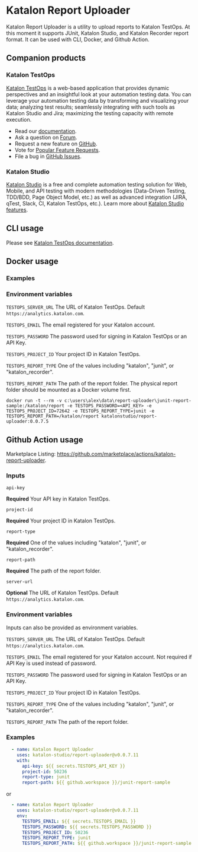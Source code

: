 # Katalon Report Uploader

Katalon Report Uploader is a utility to upload reports to Katalon TestOps. At this moment it supports JUnit, Katalon Studio, and Katalon Recorder report format. It can be used with CLI, Docker, and Github Action.

## Companion products

### Katalon TestOps

[Katalon TestOps](https://analytics.katalon.com) is a web-based application that provides dynamic perspectives and an insightful look at your automation testing data. You can leverage your automation testing data by transforming and visualizing your data; analyzing test results; seamlessly integrating with such tools as Katalon Studio and Jira; maximizing the testing capacity with remote execution.

* Read our [documentation](https://docs.katalon.com/katalon-analytics/docs/overview.html).
* Ask a question on [Forum](https://forum.katalon.com/categories/katalon-analytics).
* Request a new feature on [GitHub](CONTRIBUTING.md).
* Vote for [Popular Feature Requests](https://github.com/katalon-analytics/katalon-analytics/issues?q=is%3Aopen+is%3Aissue+label%3Afeature-request+sort%3Areactions-%2B1-desc).
* File a bug in [GitHub Issues](https://github.com/katalon-analytics/katalon-analytics/issues).

### Katalon Studio
[Katalon Studio](https://www.katalon.com) is a free and complete automation testing solution for Web, Mobile, and API testing with modern methodologies (Data-Driven Testing, TDD/BDD, Page Object Model, etc.) as well as advanced integration (JIRA, qTest, Slack, CI, Katalon TestOps, etc.). Learn more about [Katalon Studio features](https://www.katalon.com/features/).

## CLI usage

Please see [Katalon TestOps documentation](https://docs.katalon.com/katalon-analytics/docs/project-management-import-cli.html).

## Docker usage

### Examples

### Environment variables

`TESTOPS_SERVER_URL`
The URL of Katalon TestOps. Default `https://analytics.katalon.com`.

`TESTOPS_EMAIL`
The email registered for your Katalon account.

`TESTOPS_PASSWORD`
The password used for signing in Katalon TestOps or an API Key.

`TESTOPS_PROJECT_ID`
Your project ID in Katalon TestOps.

`TESTOPS_REPORT_TYPE`
One of the values including "katalon", "junit", or "katalon_recorder".

`TESTOPS_REPORT_PATH`
The path of the report folder. The physical report folder should be mounted as a Docker volume first.

```
docker run -t --rm -v c:\users\alex\data\report-uploader\junit-report-sample:/katalon/report -e TESTOPS_PASSWORD=<API_KEY> -e TESTOPS_PROJECT_ID=72642 -e TESTOPS_REPORT_TYPE=junit -e TESTOPS_REPORT_PATH=/katalon/report katalonstudio/report-uploader:0.0.7.5
```

## Github Action usage

Marketplace Listing: https://github.com/marketplace/actions/katalon-report-uploader.

### Inputs

`api-key`

**Required** Your API key in Katalon TestOps.

`project-id`

**Required** Your project ID in Katalon TestOps.

`report-type`

**Required** One of the values including "katalon", "junit", or "katalon_recorder". 

`report-path`

**Required** The path of the report folder.

`server-url`

**Optional** The URL of Katalon TestOps. Default `https://analytics.katalon.com`.

### Environment variables

Inputs can also be provided as environment variables.

`TESTOPS_SERVER_URL`
The URL of Katalon TestOps. Default `https://analytics.katalon.com`.

`TESTOPS_EMAIL`
The email registered for your Katalon account. Not required if API Key is used instead of password.

`TESTOPS_PASSWORD`
The password used for signing in Katalon TestOps or an API Key.

`TESTOPS_PROJECT_ID`
Your project ID in Katalon TestOps.

`TESTOPS_REPORT_TYPE`
One of the values including "katalon", "junit", or "katalon_recorder".

`TESTOPS_REPORT_PATH`
The path of the report folder.

### Examples

```yaml
  - name: Katalon Report Uploader
    uses: katalon-studio/report-uploader@v0.0.7.11
    with:
      api-key: ${{ secrets.TESTOPS_API_KEY }}
      project-id: 50236
      report-type: junit
      report-path: ${{ github.workspace }}/junit-report-sample
```

or

```yaml
  - name: Katalon Report Uploader
    uses: katalon-studio/report-uploader@v0.0.7.11
    env:
      TESTOPS_EMAIL: ${{ secrets.TESTOPS_EMAIL }}
      TESTOPS_PASSWORD: ${{ secrets.TESTOPS_PASSWORD }}
      TESTOPS_PROJECT_ID: 50236
      TESTOPS_REPORT_TYPE: junit
      TESTOPS_REPORT_PATH: ${{ github.workspace }}/junit-report-sample
```
